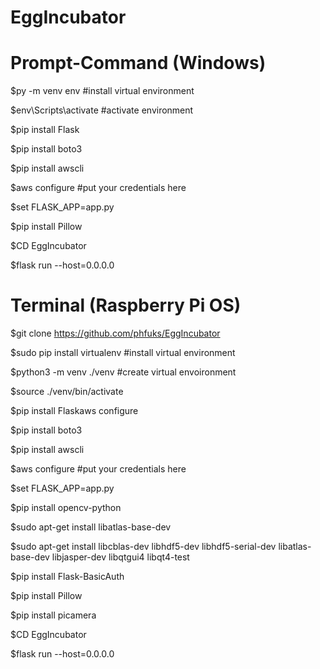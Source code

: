 # EggIncubator

# Prompt-Command (Windows)

$py -m venv env #install virtual environment

$env\Scripts\activate	#activate environment

$pip install Flask

$pip install boto3

$pip install awscli

$aws configure	#put your credentials here

$set FLASK_APP=app.py

$pip install Pillow

$CD EggIncubator

$flask run --host=0.0.0.0

# Terminal (Raspberry Pi OS)

$git clone https://github.com/phfuks/EggIncubator

$sudo pip install virtualenv #install virtual environment

$python3 -m venv ./venv #create virtual envoironment

$source ./venv/bin/activate

$pip install Flaskaws configure

$pip install boto3

$pip install awscli

$aws configure	#put your credentials here

$set FLASK_APP=app.py

$pip install opencv-python

$sudo apt-get install libatlas-base-dev

$sudo apt-get install libcblas-dev libhdf5-dev libhdf5-serial-dev libatlas-base-dev libjasper-dev libqtgui4 libqt4-test

$pip install Flask-BasicAuth

$pip install Pillow

$pip install picamera

$CD EggIncubator

$flask run --host=0.0.0.0
